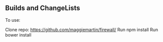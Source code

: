 ## Builds and ChangeLists

To use:

Clone repo: https://github.com/maggiemartin/firewall/
Run npm install
Run bower install
